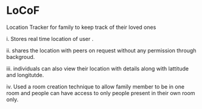 # LoCoF
Location Tracker for family to keep track of their loved ones

i. Stores real time location of user .

ii. shares the location with peers on request without any permission through backgroud.

iii. individuals can also view their location with details along with lattitude and longitutde.

iv.  Used a room creation technique to allow family member to be in one room and people can have access to only people  present in their own room only.
